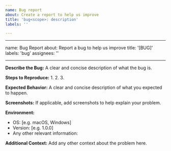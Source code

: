 ```yaml
---
name: Bug report
about: Create a report to help us improve
title: 'bug<scope>: description'
labels: ''

---
```


---
name: Bug Report
about: Report a bug to help us improve
title: '[BUG]'
labels: 'bug'
assignees: ''

---

**Describe the Bug:**
A clear and concise description of what the bug is.

**Steps to Reproduce:**
1. 
2. 
3. 

**Expected Behavior:**
A clear and concise description of what you expected to happen.

**Screenshots:**
If applicable, add screenshots to help explain your problem.

**Environment:**
- OS: [e.g. macOS, Windows]
- Version: [e.g. 1.0.0]
- Any other relevant information:

**Additional Context:**
Add any other context about the problem here.

